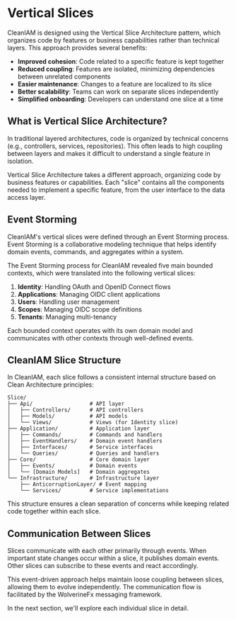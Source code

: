 # Vertical Slices

CleanIAM is designed using the Vertical Slice Architecture pattern, which organizes code by features or business capabilities rather than technical layers. This approach provides several benefits:

- **Improved cohesion**: Code related to a specific feature is kept together
- **Reduced coupling**: Features are isolated, minimizing dependencies between unrelated components
- **Easier maintenance**: Changes to a feature are localized to its slice
- **Better scalability**: Teams can work on separate slices independently
- **Simplified onboarding**: Developers can understand one slice at a time

## What is Vertical Slice Architecture?

In traditional layered architectures, code is organized by technical concerns (e.g., controllers, services, repositories). This often leads to high coupling between layers and makes it difficult to understand a single feature in isolation.

Vertical Slice Architecture takes a different approach, organizing code by business features or capabilities. Each "slice" contains all the components needed to implement a specific feature, from the user interface to the data access layer.

## Event Storming

CleanIAM's vertical slices were defined through an Event Storming process. Event Storming is a collaborative modeling technique that helps identify domain events, commands, and aggregates within a system.

The Event Storming process for CleanIAM revealed five main bounded contexts, which were translated into the following vertical slices:

1. **Identity**: Handling OAuth and OpenID Connect flows
2. **Applications**: Managing OIDC client applications
3. **Users**: Handling user management
4. **Scopes**: Managing OIDC scope definitions
5. **Tenants**: Managing multi-tenancy

Each bounded context operates with its own domain model and communicates with other contexts through well-defined events.

## CleanIAM Slice Structure

In CleanIAM, each slice follows a consistent internal structure based on Clean Architecture principles:

```
Slice/
├── Api/                  # API layer
│   ├── Controllers/      # API controllers
│   ├── Models/           # API models
│   └── Views/            # Views (for Identity slice)
├── Application/          # Application layer
│   ├── Commands/         # Commands and handlers
│   ├── EventHandlers/    # Domain event handlers
│   ├── Interfaces/       # Service interfaces
│   └── Queries/          # Queries and handlers
├── Core/                 # Core domain layer
│   ├── Events/           # Domain events
│   └── [Domain Models]   # Domain aggregates
└── Infrastructure/       # Infrastructure layer
    ├── AnticorruptionLayer/ # Event mapping
    └── Services/         # Service implementations
```

This structure ensures a clean separation of concerns while keeping related code together within each slice.

## Communication Between Slices

Slices communicate with each other primarily through events. When important state changes occur within a slice, it publishes domain events. Other slices can subscribe to these events and react accordingly.

This event-driven approach helps maintain loose coupling between slices, allowing them to evolve independently. The communication flow is facilitated by the WolverineFx messaging framework.

In the next section, we'll explore each individual slice in detail.
